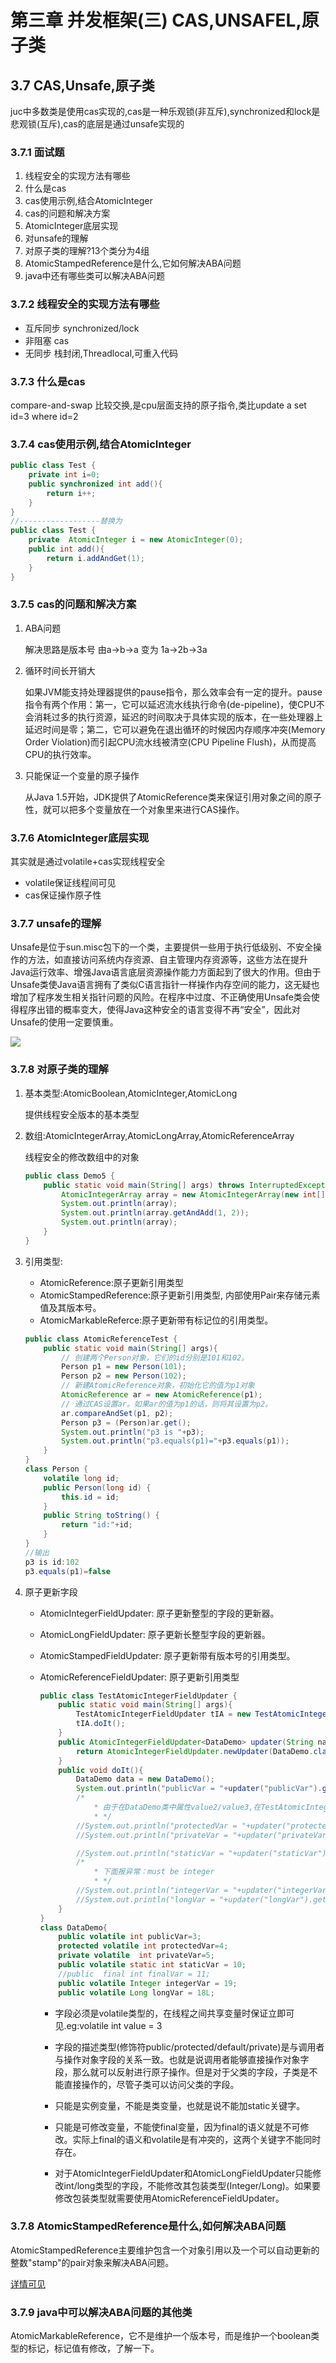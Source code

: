 # 第三章 并发框架(三) CAS,UNSAFEL,原子类

## 3.7  CAS,Unsafe,原子类

juc中多数类是使用cas实现的,cas是一种乐观锁(非互斥),synchronized和lock是悲观锁(互斥),cas的底层是通过unsafe实现的

### 3.7.1 面试题

1. 线程安全的实现方法有哪些
2. 什么是cas
3. cas使用示例,结合AtomicInteger
4. cas的问题和解决方案
5. AtomicInteger底层实现
6. 对unsafe的理解
7. 对原子类的理解?13个类分为4组
8. AtomicStampedReference是什么,它如何解决ABA问题
9. java中还有哪些类可以解决ABA问题

### 3.7.2 线程安全的实现方法有哪些

+ 互斥同步 synchronized/lock
+ 非阻塞 cas
+ 无同步 栈封闭,Threadlocal,可重入代码

### 3.7.3 什么是cas

compare-and-swap 比较交换,是cpu层面支持的原子指令,类比update a set id=3 where id=2

### 3.7.4 cas使用示例,结合AtomicInteger

```java
public class Test {
    private int i=0;
    public synchronized int add(){
        return i++;
    }
}
//------------------替换为
public class Test {
    private  AtomicInteger i = new AtomicInteger(0);
    public int add(){
        return i.addAndGet(1);
    }
}
```

### 3.7.5 cas的问题和解决方案

1. ABA问题

   解决思路是版本号 由a->b->a 变为 1a->2b->3a

2. 循环时间长开销大

   如果JVM能支持处理器提供的pause指令，那么效率会有一定的提升。pause指令有两个作用：第一，它可以延迟流水线执行命令(de-pipeline)，使CPU不会消耗过多的执行资源，延迟的时间取决于具体实现的版本，在一些处理器上延迟时间是零；第二，它可以避免在退出循环的时候因内存顺序冲突(Memory Order Violation)而引起CPU流水线被清空(CPU Pipeline Flush)，从而提高CPU的执行效率。

3. 只能保证一个变量的原子操作

   从Java 1.5开始，JDK提供了AtomicReference类来保证引用对象之间的原子性，就可以把多个变量放在一个对象里来进行CAS操作。

### 3.7.6 AtomicInteger底层实现

其实就是通过volatile+cas实现线程安全

+ volatile保证线程间可见
+ cas保证操作原子性

### 3.7.7 unsafe的理解

Unsafe是位于sun.misc包下的一个类，主要提供一些用于执行低级别、不安全操作的方法，如直接访问系统内存资源、自主管理内存资源等，这些方法在提升Java运行效率、增强Java语言底层资源操作能力方面起到了很大的作用。但由于Unsafe类使Java语言拥有了类似C语言指针一样操作内存空间的能力，这无疑也增加了程序发生相关指针问题的风险。在程序中过度、不正确使用Unsafe类会使得程序出错的概率变大，使得Java这种安全的语言变得不再“安全”，因此对Unsafe的使用一定要慎重。

![](.\resource\Unsafe.png)

### 3.7.8 对原子类的理解

1. 基本类型:AtomicBoolean,AtomicInteger,AtomicLong

   提供线程安全版本的基本类型

2. 数组:AtomicIntegerArray,AtomicLongArray,AtomicReferenceArray

   线程安全的修改数组中的对象

   ```java
   public class Demo5 {
       public static void main(String[] args) throws InterruptedException {
           AtomicIntegerArray array = new AtomicIntegerArray(new int[] { 0, 0 });
           System.out.println(array);
           System.out.println(array.getAndAdd(1, 2));
           System.out.println(array);
       }
   }
   ```

   

3. 引用类型:

   + AtomicReference:原子更新引用类型
   + AtomicStampedReference:原子更新引用类型, 内部使用Pair来存储元素值及其版本号。
   + AtomicMarkableReferce:原子更新带有标记位的引用类型。

   ```java
   public class AtomicReferenceTest {
       public static void main(String[] args){
           // 创建两个Person对象，它们的id分别是101和102。
           Person p1 = new Person(101);
           Person p2 = new Person(102);
           // 新建AtomicReference对象，初始化它的值为p1对象
           AtomicReference ar = new AtomicReference(p1);
           // 通过CAS设置ar。如果ar的值为p1的话，则将其设置为p2。
           ar.compareAndSet(p1, p2);
           Person p3 = (Person)ar.get();
           System.out.println("p3 is "+p3);
           System.out.println("p3.equals(p1)="+p3.equals(p1));
       }
   }
   class Person {
       volatile long id;
       public Person(long id) {
           this.id = id;
       }
       public String toString() {
           return "id:"+id;
       }
   }
   //输出
   p3 is id:102
   p3.equals(p1)=false
   ```

4. 原子更新字段

   + AtomicIntegerFieldUpdater: 原子更新整型的字段的更新器。

   + AtomicLongFieldUpdater: 原子更新长整型字段的更新器。

   + AtomicStampedFieldUpdater: 原子更新带有版本号的引用类型。

   + AtomicReferenceFieldUpdater: 原子更新引用类型

     ```java
     public class TestAtomicIntegerFieldUpdater {
         public static void main(String[] args){
             TestAtomicIntegerFieldUpdater tIA = new TestAtomicIntegerFieldUpdater();
             tIA.doIt();
         }
         public AtomicIntegerFieldUpdater<DataDemo> updater(String name){
             return AtomicIntegerFieldUpdater.newUpdater(DataDemo.class,name);
         }
         public void doIt(){
             DataDemo data = new DataDemo();
             System.out.println("publicVar = "+updater("publicVar").getAndAdd(data, 2));
             /*
                 * 由于在DataDemo类中属性value2/value3,在TestAtomicIntegerFieldUpdater中不能访问 IllegalAccessException
                 * */
             //System.out.println("protectedVar = "+updater("protectedVar").getAndAdd(data,2));
             //System.out.println("privateVar = "+updater("privateVar").getAndAdd(data,2));
     
             //System.out.println("staticVar = "+updater("staticVar").getAndIncrement(data));//报java.lang.IllegalArgumentException
             /*
                 * 下面报异常：must be integer
                 * */
             //System.out.println("integerVar = "+updater("integerVar").getAndIncrement(data));
             //System.out.println("longVar = "+updater("longVar").getAndIncrement(data));
         }
     }
     class DataDemo{
         public volatile int publicVar=3;
         protected volatile int protectedVar=4;
         private volatile  int privateVar=5;
         public volatile static int staticVar = 10;
         //public  final int finalVar = 11;
         public volatile Integer integerVar = 19;
         public volatile Long longVar = 18L;
     
     ```

     + 字段必须是volatile类型的，在线程之间共享变量时保证立即可见.eg:volatile int value = 3

     + 字段的描述类型(修饰符public/protected/default/private)是与调用者与操作对象字段的关系一致。也就是说调用者能够直接操作对象字段，那么就可以反射进行原子操作。但是对于父类的字段，子类是不能直接操作的，尽管子类可以访问父类的字段。

     + 只能是实例变量，不能是类变量，也就是说不能加static关键字。

     + 只能是可修改变量，不能使final变量，因为final的语义就是不可修改。实际上final的语义和volatile是有冲突的，这两个关键字不能同时存在。

     + 对于AtomicIntegerFieldUpdater和AtomicLongFieldUpdater只能修改int/long类型的字段，不能修改其包装类型(Integer/Long)。如果要修改包装类型就需要使用AtomicReferenceFieldUpdater。

### 3.7.8  AtomicStampedReference是什么,如何解决ABA问题

AtomicStampedReference主要维护包含一个对象引用以及一个可以自动更新的整数"stamp"的pair对象来解决ABA问题。

[详情可见](https://pdai.tech/md/java/thread/java-thread-x-juc-AtomicInteger.html#juc%e5%8e%9f%e5%ad%90%e7%b1%bb-cas-unsafe%e5%92%8c%e5%8e%9f%e5%ad%90%e7%b1%bb%e8%af%a6%e8%a7%a3)

### 3.7.9 java中可以解决ABA问题的其他类

AtomicMarkableReference，它不是维护一个版本号，而是维护一个boolean类型的标记，标记值有修改，了解一下。